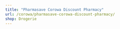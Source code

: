 ```yaml
---
title: "Pharmasave Corowa Discount Pharmacy"
url: /corowa/pharmasave-corowa-discount-pharmacy/
shop: Drogerie
---
```

